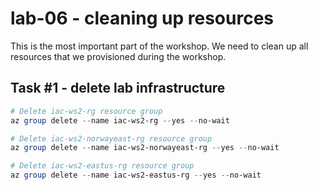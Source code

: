 # lab-06 - cleaning up resources

This is the most important part of the workshop. We need to clean up all resources that we provisioned during the workshop. 

## Task #1 - delete lab infrastructure

```powershell	
# Delete iac-ws2-rg resource group
az group delete --name iac-ws2-rg --yes --no-wait

# Delete iac-ws2-norwayeast-rg resource group
az group delete --name iac-ws2-norwayeast-rg --yes --no-wait

# Delete iac-ws2-eastus-rg resource group
az group delete --name iac-ws2-eastus-rg --yes --no-wait
```
